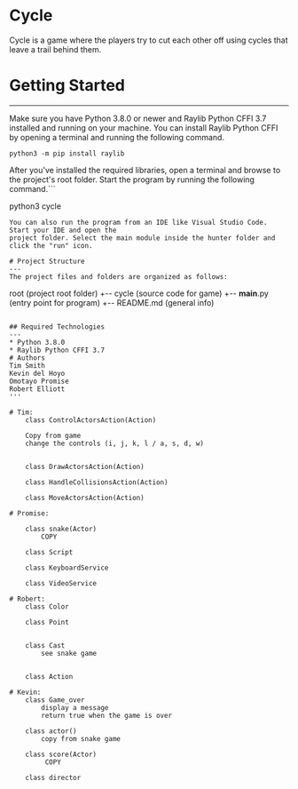 # Cycle
Cycle is a game where the players try to cut each other off using cycles that leave a trail behind them.

# Getting Started
---
Make sure you have Python 3.8.0 or newer and Raylib Python CFFI 3.7 installed and running on your machine. You can install Raylib Python CFFI by opening a terminal and running the following command.
```
python3 -m pip install raylib
```
After you've installed the required libraries, open a terminal and browse to the project's root folder. Start the program by running the following command.```

python3 cycle
```
You can also run the program from an IDE like Visual Studio Code. Start your IDE and open the 
project folder. Select the main module inside the hunter folder and click the "run" icon.

# Project Structure
---
The project files and folders are organized as follows:
```
root                    (project root folder)
+-- cycle              (source code for game)
  +-- __main__.py       (entry point for program)
+-- README.md           (general info)
```

## Required Technologies
---
* Python 3.8.0
* Raylib Python CFFI 3.7
# Authors
Tim Smith
Kevin del Hoyo
Omotayo Promise
Robert Elliott
'''

# Tim:
    class ControlActorsAction(Action)

    Copy from game
    change the controls (i, j, k, l / a, s, d, w)


    class DrawActorsAction(Action)

    class HandleCollisionsAction(Action)

    class MoveActorsAction(Action)

# Promise:
    
    class snake(Actor)
        COPY

    class Script

    class KeyboardService

    class VideoService

# Robert:
    class Color

    class Point

    
    class Cast
        see snake game

    
    class Action

# Kevin:
    class Game_over
        display a message
        return true when the game is over

    class actor()
        copy from snake game

    class score(Actor)
         COPY 

    class director

